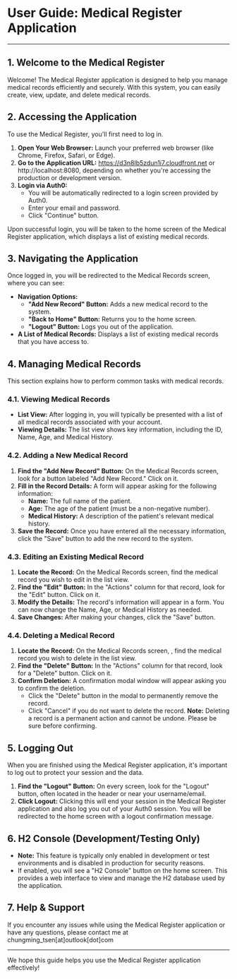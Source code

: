# User Guide: Medical Register Application

---

## 1. Welcome to the Medical Register

Welcome! The Medical Register application is designed to help you manage medical records efficiently and securely. With this system, you can easily create, view, update, and delete medical records.

## 2. Accessing the Application

To use the Medical Register, you'll first need to log in.

1.  **Open Your Web Browser:** Launch your preferred web browser (like Chrome, Firefox, Safari, or Edge).
2.  **Go to the Application URL:** https://d3n8lb5zdun1i7.cloudfront.net or http://localhost:8080, depending on whether you're accessing the production or development version.
3.  **Login via Auth0:**
    - You will be automatically redirected to a login screen provided by Auth0.
    - Enter your email and password.
    - Click "Continue" button.

Upon successful login, you will be taken to the home screen of the Medical Register application, which displays a list of existing medical records.

## 3. Navigating the Application

Once logged in, you will be redirected to the Medical Records screen, where you can see:

- **Navigation Options:**
  - **"Add New Record" Button:** Adds a new medical record to the system.
  - **"Back to Home" Button:** Returns you to the home screen.
  - **"Logout" Button:** Logs you out of the application.
- **A List of Medical Records:** Displays a list of existing medical records that you have access to.

## 4. Managing Medical Records

This section explains how to perform common tasks with medical records.

### 4.1. Viewing Medical Records

- **List View:** After logging in, you will typically be presented with a list of all medical records associated with your account.
- **Viewing Details:** The list view shows key information, including the ID, Name, Age, and Medical History.

### 4.2. Adding a New Medical Record

1.  **Find the "Add New Record" Button:** On the Medical Records screen, look for a button labeled "Add New Record." Click on it.
2.  **Fill in the Record Details:** A form will appear asking for the following information:
    - **Name:** The full name of the patient.
    - **Age:** The age of the patient (must be a non-negative number).
    - **Medical History:** A description of the patient's relevant medical history.
3.  **Save the Record:** Once you have entered all the necessary information, click the "Save" button to add the new record to the system.

### 4.3. Editing an Existing Medical Record

1.  **Locate the Record:** On the Medical Records screen, find the medical record you wish to edit in the list view.
2.  **Find the "Edit" Button:** In the "Actions" column for that record, look for the "Edit" button. Click on it.
3.  **Modify the Details:** The record's information will appear in a form. You can now change the Name, Age, or Medical History as needed.
4.  **Save Changes:** After making your changes, click the "Save" button.

### 4.4. Deleting a Medical Record

1.  **Locate the Record:** On the Medical Records screen, , find the medical record you wish to delete in the list view.
2.  **Find the "Delete" Button:** In the "Actions" column for that record, look for a "Delete" button. Click on it.
3.  **Confirm Deletion:** A confirmation modal window will appear asking you to confirm the deletion.
    - Click the "Delete" button in the modal to permanently remove the record.
    - Click "Cancel" if you do not want to delete the record.
      **Note:** Deleting a record is a permanent action and cannot be undone. Please be sure before confirming.

## 5. Logging Out

When you are finished using the Medical Register application, it's important to log out to protect your session and the data.

1.  **Find the "Logout" Button:** On every screen, look for the "Logout" button, often located in the header or near your username/email.
2.  **Click Logout:** Clicking this will end your session in the Medical Register application and also log you out of your Auth0 session. You will be redirected to the home screen with a logout confirmation message.

## 6. H2 Console (Development/Testing Only)

- **Note:** This feature is typically only enabled in development or test environments and is disabled in production for security reasons.
- If enabled, you will see a "H2 Console" button on the home screen. This provides a web interface to view and manage the H2 database used by the application.

## 7. Help & Support

If you encounter any issues while using the Medical Register application or have any questions, please contact me at chungming_tsen[at]outlook[dot]com

---

We hope this guide helps you use the Medical Register application effectively!
